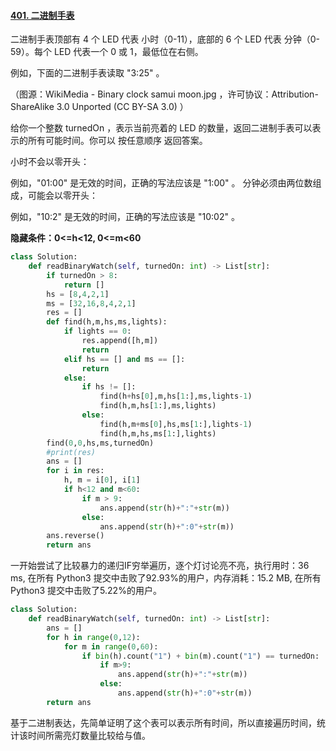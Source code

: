 #### [401. 二进制手表](https://leetcode-cn.com/problems/binary-watch/)

二进制手表顶部有 4 个 LED 代表 小时（0-11），底部的 6 个 LED 代表 分钟（0-59）。每个 LED 代表一个 0 或 1，最低位在右侧。

例如，下面的二进制手表读取 "3:25" 。


（图源：WikiMedia - Binary clock samui moon.jpg ，许可协议：Attribution-ShareAlike 3.0 Unported (CC BY-SA 3.0) ）

给你一个整数 turnedOn ，表示当前亮着的 LED 的数量，返回二进制手表可以表示的所有可能时间。你可以 按任意顺序 返回答案。

小时不会以零开头：

例如，"01:00" 是无效的时间，正确的写法应该是 "1:00" 。
分钟必须由两位数组成，可能会以零开头：

例如，"10:2" 是无效的时间，正确的写法应该是 "10:02" 。

**隐藏条件：0<=h<12, 0<=m<60**

```python
class Solution:
    def readBinaryWatch(self, turnedOn: int) -> List[str]:
        if turnedOn > 8:
            return []
        hs = [8,4,2,1]
        ms = [32,16,8,4,2,1]
        res = []
        def find(h,m,hs,ms,lights):
            if lights == 0:
                res.append([h,m])
                return
            elif hs == [] and ms == []:
                return
            else:
                if hs != []:
                    find(h+hs[0],m,hs[1:],ms,lights-1)
                    find(h,m,hs[1:],ms,lights)
                else:
                    find(h,m+ms[0],hs,ms[1:],lights-1)
                    find(h,m,hs,ms[1:],lights)
        find(0,0,hs,ms,turnedOn)
        #print(res)
        ans = []
        for i in res:
            h, m = i[0], i[1]
            if h<12 and m<60:
                if m > 9:
                    ans.append(str(h)+":"+str(m))
                else:
                    ans.append(str(h)+":0"+str(m))
        ans.reverse()
        return ans
```

一开始尝试了比较暴力的递归IF穷举遍历，逐个灯讨论亮不亮，执行用时：36 ms, 在所有 Python3 提交中击败了92.93%的用户，内存消耗：15.2 MB, 在所有 Python3 提交中击败了5.22%的用户。

```python
class Solution:
    def readBinaryWatch(self, turnedOn: int) -> List[str]:
        ans = []
        for h in range(0,12):
            for m in range(0,60):
                if bin(h).count("1") + bin(m).count("1") == turnedOn:
                    if m>9:
                        ans.append(str(h)+":"+str(m))
                    else:
                        ans.append(str(h)+":0"+str(m))
        return ans
```

基于二进制表达，先简单证明了这个表可以表示所有时间，所以直接遍历时间，统计该时间所需亮灯数量比较给与值。